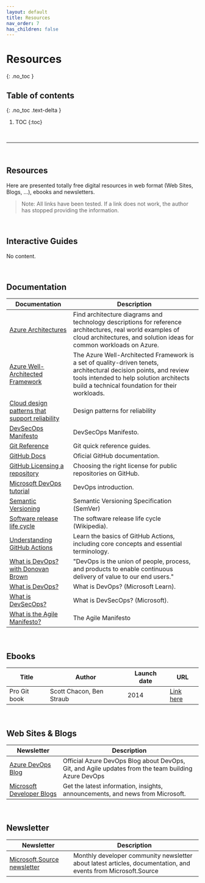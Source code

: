 ```yaml
---
layout: default
title: Resources
nav_order: 7
has_children: false
---
```


# Resources
{: .no_toc }


## Table of contents
{: .no_toc .text-delta }

1. TOC
{:toc}

<br/>

---

<br/>

## Resources

Here are presented totally free digital resources in web format (Web Sites, Blogs, ...), ebooks and newsletters.

> Note: All links have been tested. If a link does not work, the author has stopped providing the information.

<br/>

## Interactive Guides

No content.

<!-- 
| Topic | Guide |
| :---: | ---   | 
| - - - | - - - |

--> 



<br/>

## Documentation

| Documentation | Description |
| --- | --- | 
| [Azure Architectures](https://learn.microsoft.com/en-us/azure/architecture/browse/) | Find architecture diagrams and technology descriptions for reference architectures, real world examples of cloud architectures, and solution ideas for common workloads on Azure. |
| [Azure Well-Architected Framework](https://learn.microsoft.com/en-us/azure/well-architected/) | The Azure Well-Architected Framework is a set of quality-driven tenets, architectural decision points, and review tools intended to help solution architects build a technical foundation for their workloads.| 
| [Cloud design patterns that support reliability](https://learn.microsoft.com/en-us/azure/well-architected/reliability/design-patterns) | Design patterns for reliability | 
| [DevSecOps Manifesto](https://www.devsecops.org/) | DevSecOps Manifesto. |
| [Git Reference](https://git-scm.com/docs) | Git quick reference guides. |
| [GitHub Docs](https://docs.github.com) | Oficial GitHub documentation. |
| [GitHub Licensing a repository](https://docs.github.com/en/repositories/managing-your-repositorys-settings-and-features/customizing-your-repository/licensing-a-repository) | Choosing the right license for public repositories on GitHub. |
| [Microsoft DevOps tutorial](https://azure.microsoft.com/en-us/solutions/devops/tutorial) | DevOps introduction. |
| [Semantic Versioning](https://semver.org/) | Semantic Versioning Specification (SemVer) |
| [Software release life cycle](https://en.wikipedia.org/wiki/Software_release_life_cycle) | The software release life cycle (Wikipedia).|
| [Understanding GitHub Actions](https://docs.github.com/en/actions/learn-github-actions/understanding-github-actions) | Learn the basics of GitHub Actions, including core concepts and essential terminology. | 
| [What is DevOps? with Donovan Brown](https://devblogs.microsoft.com/devops/what-is-devops-donovan/) | "DevOps is the union of people, process, and products to enable continuous delivery of value to our end users." |
| [What is DevOps?](https://learn.microsoft.com/en-us/devops/what-is-devops) | What is DevOps? (Microsoft Learn). |
| [What is DevSecOps?](https://www.microsoft.com/en-us/security/business/security-101/what-is-devsecops) | What is DevSecOps? (Microsoft). |
| [What is the Agile Manifesto?](https://www.agilealliance.org/agile101/the-agile-manifesto/)  | The Agile Manifesto| 



<br/>

## Ebooks

<!-- No content. -->

| Title | Author    | Launch date   | URL   |
| ---   | ---       | ---           | ---   | 
| Pro Git book | Scott Chacon, Ben Straub | 2014 | [Link here](https://git-scm.com/book/en/v2) |





<br/>

## Web Sites & Blogs


| Newsletter | Description | 
| --- | --- | 
| [Azure DevOps Blog](https://devblogs.microsoft.com/devops/) | Official Azure DevOps Blog about DevOps, Git, and Agile updates from the team building Azure DevOps | 
| [Microsoft Developer Blogs](https://devblogs.microsoft.com/) | Get the latest information, insights, announcements, and news from Microsoft. |


<br/>

## Newsletter

| Newsletter | Description | 
| --- | --- | 
| [Microsoft.Source newsletter](https://info.microsoft.com/ww-landing-sign-up-for-the-microsoft-source-newsletter.html) | Monthly developer community newsletter about latest articles, documentation, and events from Microsoft.Source|

<br/>